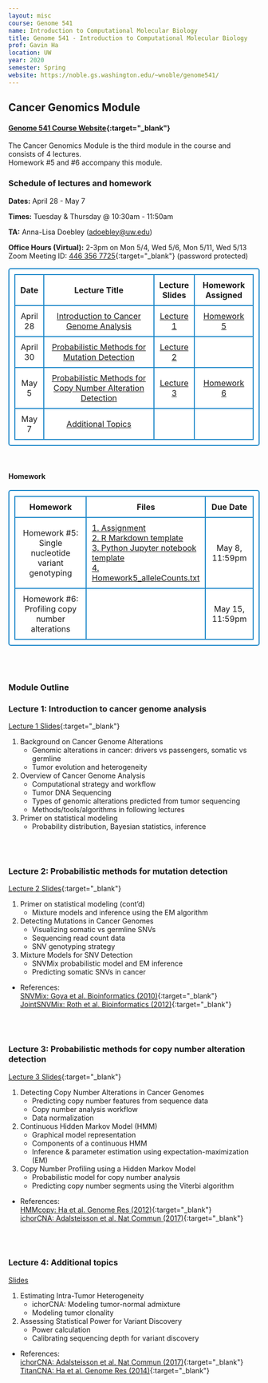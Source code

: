 ```yaml
---
layout: misc
course: Genome 541
name: Introduction to Computational Molecular Biology
title: Genome 541 - Introduction to Computational Molecular Biology
prof: Gavin Ha
location: UW
year: 2020
semester: Spring
website: https://noble.gs.washington.edu/~wnoble/genome541/
---
```


## Cancer Genomics Module

#### [Genome 541 Course Website](https://noble.gs.washington.edu/~wnoble/genome541/){:target="_blank"}

<!-- #### ***IMPORTANT: Due to the policies enacted by UW in response to the COVID-19 health crisis, lectures will be instructed online only.*** -->

The Cancer Genomics Module is the third module in the course and consists of 4 lectures. <br>
Homework #5 and #6 accompany this module.


### Schedule of lectures and homework
**Dates:** April 28 - May 7

**Times:** Tuesday & Thursday @ 10:30am - 11:50am

**TA:** Anna-Lisa Doebley (adoebley@uw.edu)

**Office Hours (Virtual):** 2-3pm on Mon 5/4, Wed 5/6, Mon 5/11, Wed 5/13 <br>
Zoom Meeting ID: [446 356 7725](https://washington.zoom.us/j/4463567725){:target="_blank"} (password protected)

<style>
      table, td, th { 
      padding: 10px; 
      border: 2px solid #1c87c9;
      border-radius: 5px;
      background-color: #ffffff;
      text-align: center;
      }
    </style>
<table>
	<tr>
		<th width="10%">Date</th>
		<th width="50%" style="text-align:center">Lecture Title</th>
		<th width="15" style="text-align:center">Lecture Slides</th>
		<th width="25%">Homework Assigned</th>
	</tr>
	<tr>
		<td>April 28</td>
		<td><a href="#lecture-1-introduction-to-cancer-genome-analysis">Introduction to Cancer Genome Analysis</a></td>
		<td><a href="./2020/GS541_CancerGenomics_Lecture1.pdf" target="_blank">Lecture 1</a></td>
		<td><a href="#homework">Homework 5</a></td>
	</tr>
	<tr>
		<td>April 30</td>
		<td><a href="#lecture-2-probabilistic-methods-for-mutation-detection">Probabilistic Methods for Mutation Detection</a></td>
		<td><a href="./2020/GS541_CancerGenomics_Lecture2.pdf" target="_blank">Lecture 2</a></td>
		<td></td>
	</tr>
	<tr>
		<td>May 5</td>
		<td><a href="#lecture-3-probabilistic-methods-for-copy-number-alteration-detection">Probabilistic Methods for Copy Number Alteration Detection</a></td>
		<td><a href="./2020/GS541_CancerGenomics_Lecture3.pdf" target="_blank">Lecture 3</a></td>
		<td><a href="#homework">Homework 6</a></td>
	</tr>
	<tr>
		<td>May 7</td>
		<td><a href="#lecture-4-additional-topics">Additional Topics</a></td>
		<td></td>
		<td></td>
	</tr>
</table>

<br>

#### Homework
<table>
	<tr>
		<th width="30%">Homework</th>
		<th width="50%">Files</th>
		<th width="20%">Due Date</th>
	</tr>
	<tr>
		<td>Homework #5:<br>Single nucleotide variant genotyping</td>
		<td style="text-align:left"><a href="./2020/Homework5/Homework5_SNVGenotyping_Assignment.pdf" target="_blank">1. Assignment</a><br>
			<a href="./2020/Homework5/Homework5_SNVGenotyping_R-template.Rmd" target="_blank">2. R Markdown template</a><br>
			<a href="./2020/Homework5/Homework5_SNVGenotyping_python-template.ipynb" target="_blank">3. Python Jupyter notebook template</a><br>
			<a href="./2020/Homework5/Homework5_alleleCounts.txt" target="_blank">4. Homework5_alleleCounts.txt</a></td>
		<td>May 8, 11:59pm</td>
	</tr>
	<tr>
		<td>Homework #6:<br>Profiling copy number alterations</td>
		<td style="text-align:left"></td>
		<td>May 15, 11:59pm</td>
	</tr>
</table>

<br><br>

### Module Outline

### Lecture 1: Introduction to cancer genome analysis
[Lecture 1 Slides](./2020/GS541_CancerGenomics_Lecture1.pdf){:target="_blank"}

1. Background on Cancer Genome Alterations
	- Genomic alterations in cancer: drivers vs passengers, somatic vs germline
	- Tumor evolution and heterogeneity
2. Overview of Cancer Genome Analysis
	- Computational strategy and workflow
	- Tumor DNA Sequencing 
	- Types of genomic alterations predicted from tumor sequencing
	- Methods/tools/algorithms in following lectures
3. Primer on statistical modeling  
	- Probability distribution, Bayesian statistics, inference


<br><br>
### Lecture 2: Probabilistic methods for mutation detection
[Lecture 2 Slides](./2020/GS541_CancerGenomics_Lecture2.pdf){:target="_blank"}

1. Primer on statistical modeling (cont’d)
	- Mixture models and inference using the EM algorithm
2. Detecting Mutations in Cancer Genomes
	- Visualizing somatic vs germline SNVs
	- Sequencing read count data
	- SNV genotyping strategy
3. Mixture Models for SNV Detection
	- SNVMix probabilistic model and EM inference
	- Predicting somatic SNVs in cancer

- References: <br>
[SNVMix: Goya et al. Bioinformatics (2010)](./2020/Papers/Goya2010_SNVMix.pdf){:target="_blank"} <br>
[JointSNVMix: Roth et al. Bioinformatics (2012)](./2020/Papers/Roth2012_JointSNVMix.pdf){:target="_blank"}

<br><br>
### Lecture 3: Probabilistic methods for copy number alteration detection
[Lecture 3 Slides](./2020/GS541_CancerGenomics_Lecture3.pdf){:target="_blank"}

1. Detecting Copy Number Alterations in Cancer Genomes
	- Predicting copy number features from sequence data 
	- Copy number analysis workflow
	- Data normalization 
2. Continuous Hidden Markov Model (HMM)
	- Graphical model representation
	- Components of a continuous HMM
	- Inference & parameter estimation using expectation-maximization (EM)
3. Copy Number Profiling using a Hidden Markov Model
	- Probabilistic model for copy number analysis
	- Predicting copy number segments using the Viterbi algorithm

- References: <br>
[HMMcopy: Ha et al. Genome Res (2012)](./2020/Papers/Ha2012_HMMcopy.pdf){:target="_blank"} <br>
[ichorCNA: Adalsteisson et al. Nat Commun (2017)](./2020/Papers/Adalsteinsson2017_ichorCNA.pdf){:target="_blank"}

<br><br>
### Lecture 4: Additional topics
[Slides]()

1. Estimating Intra-Tumor Heterogeneity 
	- ichorCNA: Modeling tumor-normal admixture
	- Modeling tumor clonality 
2. Assessing Statistical Power for Variant Discovery
	- Power calculation
	- Calibrating sequencing depth for variant discovery

- References: <br>
[ichorCNA: Adalsteisson et al. Nat Commun (2017)](./2020/Papers/Adalsteinsson2017_ichorCNA.pdf){:target="_blank"} <br>
[TitanCNA: Ha et al. Genome Res (2014)](./2020/Papers/Ha2014_TITAN.pdf){:target="_blank"}




